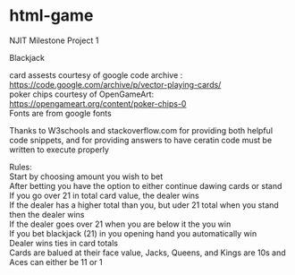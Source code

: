 # html-game
NJIT Milestone Project 1

Blackjack

card assests courtesy of google code archive : https://code.google.com/archive/p/vector-playing-cards/  
poker chips courtesy of OpenGameArt: https://opengameart.org/content/poker-chips-0  
Fonts are from google fonts

Thanks to W3schools and stackoverflow.com for providing both helpful code snippets, and for providing answers to have ceratin code must be written to execute properly


Rules:  
Start by choosing amount you wish to bet  
After betting you have the option to either continue dawing cards or stand  
If you go over 21 in total card value, the dealer wins  
If the dealer has a higher total than you, but uder 21 total when you stand then the dealer wins  
If the dealer goes over 21 when you are below it the you win  
If you bet blackjack (21) in you opening hand you automatically win  
Dealer wins ties in card totals  
Cards are balued at their face value, Jacks, Queens, and Kings are 10s and Aces can either be 11 or 1  
